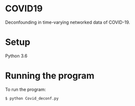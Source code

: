 # COVID19

Deconfounding in time-varying networked data of COVID-19.

# Setup
Python 3.6

# Running the program
To run the program:
```sh
$ python Covid_deconf.py 
```


